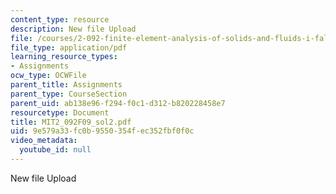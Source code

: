 ```yaml
---
content_type: resource
description: New file Upload
file: /courses/2-092-finite-element-analysis-of-solids-and-fluids-i-fall-2009/9e579a33fc0b9550354fec352fbf0f0c_MIT2_092F09_sol2.pdf
file_type: application/pdf
learning_resource_types:
- Assignments
ocw_type: OCWFile
parent_title: Assignments
parent_type: CourseSection
parent_uid: ab138e96-f294-f0c1-d312-b820228458e7
resourcetype: Document
title: MIT2_092F09_sol2.pdf
uid: 9e579a33-fc0b-9550-354f-ec352fbf0f0c
video_metadata:
  youtube_id: null
---
```

New file Upload

